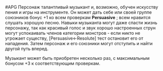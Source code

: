 #APG
Персонаж талантливый музыкант и, возможно, обучен искусству пения и игры на инструменте. Он может дать себе или своей группе союзников бонус +1 ко всем проверкам **Persuasive** ; всем нравится слушать хорошую песню. Навыки музыканта могут даже спасти жизнь персонажу, так как красивый голос и звук хорошо настроенных струн могут успокаивать членов категории монстров - если никто не угрожает существу, [Persuasive←Resolute] тест остановит его от нападения. Затем персонаж и его союзники могут отступить и найти другой путь вперед. 

Музыкант может быть приобретен несколько раз, с максимальным бонусом +3 к соответствующим проверкам.
